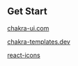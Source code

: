 
## Get Start

[chakra-ui.com](https://chakra-ui.com/getting-started/nextjs-guide)


[chakra-templates.dev](https://chakra-templates.dev/page-sections/hero)


[react-icons](https://react-icons.github.io/react-icons/search?q=close)
